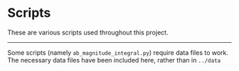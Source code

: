 # Scripts

These are various scripts used throughout this project.

------

Some scripts (namely `ab_magnitude_integral.py`) require data files to work. The necessary data files have been included here, rather than in `../data`
